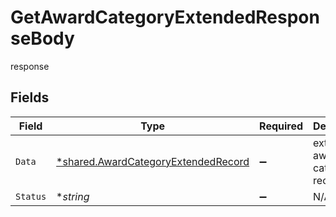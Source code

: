 # GetAwardCategoryExtendedResponseBody

response


## Fields

| Field                                                                                     | Type                                                                                      | Required                                                                                  | Description                                                                               |
| ----------------------------------------------------------------------------------------- | ----------------------------------------------------------------------------------------- | ----------------------------------------------------------------------------------------- | ----------------------------------------------------------------------------------------- |
| `Data`                                                                                    | [*shared.AwardCategoryExtendedRecord](../../models/shared/awardcategoryextendedrecord.md) | :heavy_minus_sign:                                                                        | extended award category record                                                            |
| `Status`                                                                                  | **string*                                                                                 | :heavy_minus_sign:                                                                        | N/A                                                                                       |